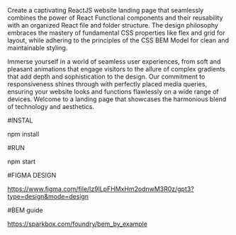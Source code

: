 Create a captivating ReactJS website landing page that seamlessly combines the power of React Functional components and their reusability with an organized React file and folder structure. The design philosophy embraces the mastery of fundamental CSS properties like flex and grid for layout, while adhering to the principles of the CSS BEM Model for clean and maintainable styling.

Immerse yourself in a world of seamless user experiences, from soft and pleasant animations that engage visitors to the allure of complex gradients that add depth and sophistication to the design. Our commitment to responsiveness shines through with perfectly placed media queries, ensuring your website looks and functions flawlessly on a wide range of devices. Welcome to a landing page that showcases the harmonious blend of technology and aesthetics.

#INSTAL

npm install

#RUN

npm start

#FIGMA DESIGN

https://www.figma.com/file/lz9lLpFHMxHm2odnwM3R0z/gpt3?type=design&mode=design

#BEM guide

https://sparkbox.com/foundry/bem_by_example
